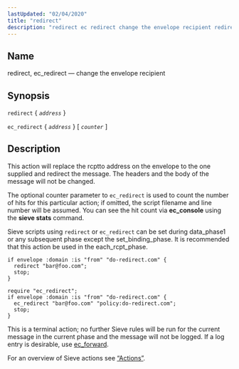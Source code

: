 ```yaml
---
lastUpdated: "02/04/2020"
title: "redirect"
description: "redirect ec redirect change the envelope recipient redirect address ec redirect address counter This action will replace the rcptto address on the envelope to the one supplied and redirect the message The headers and the body of the message will not be changed The optional counter parameter to ec redirect..."
---
```


<a name="sieve.ref.redirect"></a> 
## Name

redirect, ec_redirect — change the envelope recipient

## Synopsis

`redirect` { *`address`* }

`ec_redirect` { *`address`* } [ *`counter`* ]

<a name="idp31104096"></a> 
## Description

This action will replace the rcptto address on the envelope to the one supplied and redirect the message. The headers and the body of the message will not be changed.

The optional counter parameter to `ec_redirect` is used to count the number of hits for this particular action; if omitted, the script filename and line number will be assumed. You can see the hit count via **ec_console** using the **sieve stats**       command.

Sieve scripts using `redirect` or `ec_redirect` can be set during data_phase1 or any subsequent phase except the set_binding_phase. It is recommended that this action be used in the each_rcpt_phase.

<a name="example.ec_redirect"></a> 


```
if envelope :domain :is "from" "do-redirect.com" {
  redirect "bar@foo.com";
  stop;
}
```

<a name="example.ec_redirect.second"></a> 


```
require "ec_redirect";
if envelope :domain :is "from" "do-redirect.com" {
  ec_redirect "bar@foo.com" "policy:do-redirect.com";
  stop;
}
```

This is a terminal action; no further Sieve rules will be run for the current message in the current phase and the message will not be logged. If a log entry is desirable, use [ec_forward](/momentum/3/3-reference/sieve-ref-ec-forward).

For an overview of Sieve actions see [“Actions”](/momentum/3/3-reference/sieve-syntax-basic#sieve.syntax.basic.actions).